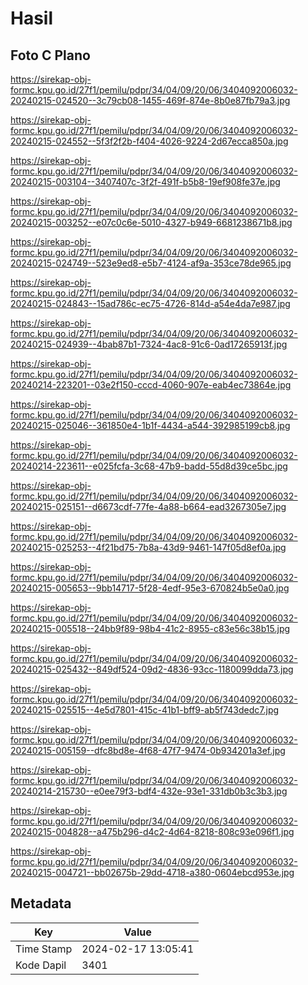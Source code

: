 # Hasil

## Foto C Plano

https://sirekap-obj-formc.kpu.go.id/27f1/pemilu/pdpr/34/04/09/20/06/3404092006032-20240215-024520--3c79cb08-1455-469f-874e-8b0e87fb79a3.jpg

https://sirekap-obj-formc.kpu.go.id/27f1/pemilu/pdpr/34/04/09/20/06/3404092006032-20240215-024552--5f3f2f2b-f404-4026-9224-2d67ecca850a.jpg

https://sirekap-obj-formc.kpu.go.id/27f1/pemilu/pdpr/34/04/09/20/06/3404092006032-20240215-003104--3407407c-3f2f-491f-b5b8-19ef908fe37e.jpg

https://sirekap-obj-formc.kpu.go.id/27f1/pemilu/pdpr/34/04/09/20/06/3404092006032-20240215-003252--e07c0c6e-5010-4327-b949-6681238671b8.jpg

https://sirekap-obj-formc.kpu.go.id/27f1/pemilu/pdpr/34/04/09/20/06/3404092006032-20240215-024749--523e9ed8-e5b7-4124-af9a-353ce78de965.jpg

https://sirekap-obj-formc.kpu.go.id/27f1/pemilu/pdpr/34/04/09/20/06/3404092006032-20240215-024843--15ad786c-ec75-4726-814d-a54e4da7e987.jpg

https://sirekap-obj-formc.kpu.go.id/27f1/pemilu/pdpr/34/04/09/20/06/3404092006032-20240215-024939--4bab87b1-7324-4ac8-91c6-0ad17265913f.jpg

https://sirekap-obj-formc.kpu.go.id/27f1/pemilu/pdpr/34/04/09/20/06/3404092006032-20240214-223201--03e2f150-cccd-4060-907e-eab4ec73864e.jpg

https://sirekap-obj-formc.kpu.go.id/27f1/pemilu/pdpr/34/04/09/20/06/3404092006032-20240215-025046--361850e4-1b1f-4434-a544-392985199cb8.jpg

https://sirekap-obj-formc.kpu.go.id/27f1/pemilu/pdpr/34/04/09/20/06/3404092006032-20240214-223611--e025fcfa-3c68-47b9-badd-55d8d39ce5bc.jpg

https://sirekap-obj-formc.kpu.go.id/27f1/pemilu/pdpr/34/04/09/20/06/3404092006032-20240215-025151--d6673cdf-77fe-4a88-b664-ead3267305e7.jpg

https://sirekap-obj-formc.kpu.go.id/27f1/pemilu/pdpr/34/04/09/20/06/3404092006032-20240215-025253--4f21bd75-7b8a-43d9-9461-147f05d8ef0a.jpg

https://sirekap-obj-formc.kpu.go.id/27f1/pemilu/pdpr/34/04/09/20/06/3404092006032-20240215-005653--9bb14717-5f28-4edf-95e3-670824b5e0a0.jpg

https://sirekap-obj-formc.kpu.go.id/27f1/pemilu/pdpr/34/04/09/20/06/3404092006032-20240215-005518--24bb9f89-98b4-41c2-8955-c83e56c38b15.jpg

https://sirekap-obj-formc.kpu.go.id/27f1/pemilu/pdpr/34/04/09/20/06/3404092006032-20240215-025432--849df524-09d2-4836-93cc-1180099dda73.jpg

https://sirekap-obj-formc.kpu.go.id/27f1/pemilu/pdpr/34/04/09/20/06/3404092006032-20240215-025515--4e5d7801-415c-41b1-bff9-ab5f743dedc7.jpg

https://sirekap-obj-formc.kpu.go.id/27f1/pemilu/pdpr/34/04/09/20/06/3404092006032-20240215-005159--dfc8bd8e-4f68-47f7-9474-0b934201a3ef.jpg

https://sirekap-obj-formc.kpu.go.id/27f1/pemilu/pdpr/34/04/09/20/06/3404092006032-20240214-215730--e0ee79f3-bdf4-432e-93e1-331db0b3c3b3.jpg

https://sirekap-obj-formc.kpu.go.id/27f1/pemilu/pdpr/34/04/09/20/06/3404092006032-20240215-004828--a475b296-d4c2-4d64-8218-808c93e096f1.jpg

https://sirekap-obj-formc.kpu.go.id/27f1/pemilu/pdpr/34/04/09/20/06/3404092006032-20240215-004721--bb02675b-29dd-4718-a380-0604ebcd953e.jpg


## Metadata

| Key        | Value               |
| ---------- | ------------------- |
| Time Stamp | 2024-02-17 13:05:41 |
| Kode Dapil | 3401                |



